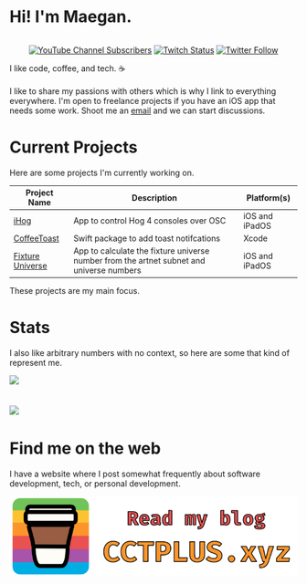 # Hi! I'm Maegan.
<div style="display:flex;justify-content:center;">

[![YouTube Channel Subscribers](https://img.shields.io/youtube/channel/subscribers/UC6na4Lq0ozPBjHD1X42szEQ?logo=youtube&style=for-the-badge)](https://www.youtube.com/channel/UC6na4Lq0ozPBjHD1X42szEQ) [![Twitch Status](https://img.shields.io/twitch/status/maeganwilson_?logo=twitch&style=for-the-badge)](https://twitch.tv/maeganwilson_) [![Twitter Follow](https://img.shields.io/twitter/follow/maeganwilson_?logo=twitter&style=for-the-badge)](https://twitter.com/maeganwilson_)

</div>
I like code, coffee, and tech. ☕
<br/><br/>
I like to share my passions with others which is why I link to everything everywhere. I'm open to freelance projects if you have an iOS app that needs some work. Shoot me an <a href = "mailto: freelance@cctplus.dev">email</a> and we can start discussions.

# Current Projects

Here are some projects I'm currently working on.

| Project Name | Description | Platform(s) |
| --- | --- | --- |
| [iHog](https://github.com/maeganwilson/iHog4) | App to control Hog 4 consoles over OSC | iOS and iPadOS |
| [CoffeeToast](https://github.com/maeganwilson/CoffeeToast) | Swift package to add toast notifcations | Xcode | 
| [Fixture Universe](https://github.com/maeganwilson/artnet-converter)| App to calculate the fixture universe number from the artnet subnet and universe numbers | iOS and iPadOS |

These projects are my main focus.

# Stats

I also like arbitrary numbers with no context, so here are some that kind of represent me.

<a href="https://github.com/anuraghazra/github-readme-stats"><img src="https://github-readme-stats.vercel.app/api?username=maeganwilson&count_private=true&show_icons=true&theme=github_dark"/></a>
<br/><br/><br/>
<a href="https://github.com/anuraghazra/github-readme-stats"><img src="https://github-readme-stats.vercel.app/api/top-langs/?username=maeganwilson&count_private=true&show_icons=true&layout=compact&theme=github_dark"/></a>


# Find me on the web

I have a website where I post somewhat frequently about software development, tech, or personal development.

[![My Website: cctplus.xyz](/assets/images/website.png)](https://cctplus.xyz)
